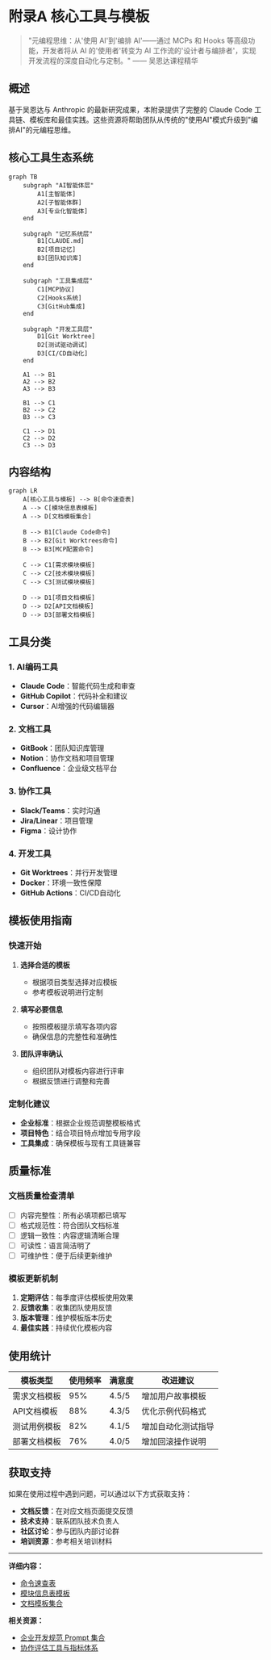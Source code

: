 # 附录A 核心工具与模板

> "元编程思维：从'使用 AI'到'编排 AI'——通过 MCPs 和 Hooks 等高级功能，开发者将从 AI 的'使用者'转变为 AI 工作流的'设计者与编排者'，实现开发流程的深度自动化与定制。" —— 吴恩达课程精华

## 概述

基于吴恩达与 Anthropic 的最新研究成果，本附录提供了完整的 Claude Code 工具链、模板库和最佳实践。这些资源将帮助团队从传统的"使用AI"模式升级到"编排AI"的元编程思维。

## 核心工具生态系统

```mermaid
graph TB
    subgraph "AI智能体层"
        A1[主智能体]
        A2[子智能体群]
        A3[专业化智能体]
    end
    
    subgraph "记忆系统层"
        B1[CLAUDE.md]
        B2[项目记忆]
        B3[团队知识库]
    end
    
    subgraph "工具集成层"
        C1[MCP协议]
        C2[Hooks系统]
        C3[GitHub集成]
    end
    
    subgraph "开发工具层"
        D1[Git Worktree]
        D2[测试驱动调试]
        D3[CI/CD自动化]
    end
    
    A1 --> B1
    A2 --> B2
    A3 --> B3
    
    B1 --> C1
    B2 --> C2
    B3 --> C3
    
    C1 --> D1
    C2 --> D2
    C3 --> D3
```

## 内容结构

```mermaid
graph LR
    A[核心工具与模板] --> B[命令速查表]
    A --> C[模块信息表模板]
    A --> D[文档模板集合]
    
    B --> B1[Claude Code命令]
    B --> B2[Git Worktrees命令]
    B --> B3[MCP配置命令]
    
    C --> C1[需求模块模板]
    C --> C2[技术模块模板]
    C --> C3[测试模块模板]
    
    D --> D1[项目文档模板]
    D --> D2[API文档模板]
    D --> D3[部署文档模板]
```

## 工具分类

### 1. AI编码工具
- **Claude Code**：智能代码生成和审查
- **GitHub Copilot**：代码补全和建议
- **Cursor**：AI增强的代码编辑器

### 2. 文档工具
- **GitBook**：团队知识库管理
- **Notion**：协作文档和项目管理
- **Confluence**：企业级文档平台

### 3. 协作工具
- **Slack/Teams**：实时沟通
- **Jira/Linear**：项目管理
- **Figma**：设计协作

### 4. 开发工具
- **Git Worktrees**：并行开发管理
- **Docker**：环境一致性保障
- **GitHub Actions**：CI/CD自动化

## 模板使用指南

### 快速开始

1. **选择合适的模板**
   - 根据项目类型选择对应模板
   - 参考模板说明进行定制

2. **填写必要信息**
   - 按照模板提示填写各项内容
   - 确保信息的完整性和准确性

3. **团队评审确认**
   - 组织团队对模板内容进行评审
   - 根据反馈进行调整和完善

### 定制化建议

- **企业标准**：根据企业规范调整模板格式
- **项目特色**：结合项目特点增加专用字段
- **工具集成**：确保模板与现有工具链兼容

## 质量标准

### 文档质量检查清单

- [ ] 内容完整性：所有必填项都已填写
- [ ] 格式规范性：符合团队文档标准
- [ ] 逻辑一致性：内容逻辑清晰合理
- [ ] 可读性：语言简洁明了
- [ ] 可维护性：便于后续更新维护

### 模板更新机制

1. **定期评估**：每季度评估模板使用效果
2. **反馈收集**：收集团队使用反馈
3. **版本管理**：维护模板版本历史
4. **最佳实践**：持续优化模板内容

## 使用统计

| 模板类型 | 使用频率 | 满意度 | 改进建议 |
|----------|----------|--------|----------|
| 需求文档模板 | 95% | 4.5/5 | 增加用户故事模板 |
| API文档模板 | 88% | 4.3/5 | 优化示例代码格式 |
| 测试用例模板 | 82% | 4.1/5 | 增加自动化测试指导 |
| 部署文档模板 | 76% | 4.0/5 | 增加回滚操作说明 |

## 获取支持

如果在使用过程中遇到问题，可以通过以下方式获取支持：

- **文档反馈**：在对应文档页面提交反馈
- **技术支持**：联系团队技术负责人
- **社区讨论**：参与团队内部讨论群
- **培训资源**：参考相关培训材料

---

**详细内容：**
- [命令速查表](command-reference.md)
- [模块信息表模板](module-template.md)
- [文档模板集合](doc-templates.md)

**相关资源：**
- [企业开发规范 Prompt 集合](prompt-collection.md)
- [协作评估工具与指标体系](assessment-tools.md)